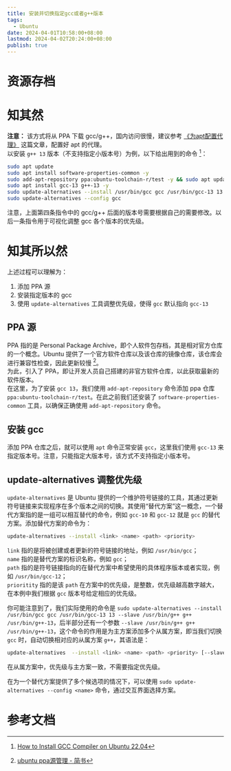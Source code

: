 ```yaml
---
title: 安装并切换指定gcc或者g++版本
tags:
  - Ubuntu
date: 2024-04-01T10:58:00+08:00
lastmod: 2024-04-02T20:24:00+08:00
publish: true
---
```


# 资源存档

# 知其然

**注意：** 该方式将从 PPA 下载 gcc/g++，国内访问很慢，建议参考 [《为apt配置代理》](../../%E4%B8%BAapt%E9%85%8D%E7%BD%AE%E4%BB%A3%E7%90%86.md) 这篇文章，配置好 apt 的代理。  
以安装 `g++ 13` 版本（不支持指定小版本号）为例，以下给出用到的命令 [^1]：

``` bash
sudo apt update
sudo apt install software-properties-common -y
sudo add-apt-repository ppa:ubuntu-toolchain-r/test -y && sudo apt update
sudo apt install gcc-13 g++-13 -y
sudo update-alternatives --install /usr/bin/gcc gcc /usr/bin/gcc-13 13 --slave /usr/bin/g++ g++ /usr/bin/g++-13
sudo update-alternatives --config gcc
```

注意，上面第四条指令中的 gcc/g++ 后面的版本号需要根据自己的需要修改。以后一条指令用于可视化调整 gcc 各个版本的优先级。

# 知其所以然

上述过程可以理解为：

1. 添加 PPA 源
2. 安装指定版本的 gcc
3. 使用 `update-alternatives` 工具调整优先级，使得 `gcc` 默认指向 `gcc-13`

## PPA 源

PPA 指的是 Personal Package Archive，即个人软件包存档，其是相对官方仓库的一个概念。Ubuntu 提供了一个官方软件仓库以及该仓库的镜像仓库，该仓库会进行兼容性检查，因此更新较慢 [^2]。  
为此，引入了 PPA，即让开发人员自己搭建的非官方软件仓库，以此获取最新的软件版本。  
在这里，为了安装 `gcc 13`，我们使用 `add-apt-repository` 命令添加 ppa 仓库 `ppa:ubuntu-toolchain-r/test`。在此之前我们还安装了 `software-properties-common` 工具，以确保正确使用 `add-apt-repository` 命令。

## 安装 gcc

添加 PPA 仓库之后，就可以使用 `apt` 命令正常安装 `gcc`，这里我们使用 `gcc-13` 来指定版本号。注意，只能指定大版本号，该方式不支持指定小版本号。

## update-alternatives 调整优先级

`update-alternatives` 是 Ubuntu 提供的一个维护符号链接的工具，其通过更新符号链接来实现程序在多个版本之间的切换。其使用“替代方案”这一概念，一个替代方案指的是一组可以相互替代的命令，例如 `gcc-10` 和 `gcc-12` 就是 `gcc` 的替代方案。添加替代方案的命令为：

``` bash
update-alternatives --install <link> <name> <path> <priority>
```

`link` 指的是将被创建或者更新的符号链接的地址，例如 `/usr/bin/gcc`；  
`name` 指的是替代方案的标识名称，例如 `gcc`；  
`path` 指的是符号链接指向的在替代方案中希望使用的具体程序版本或者实现，例如 `/usr/bin/gcc-12`；  
`prioritity` 指的是该 `path` 在方案中的优先级，是整数，优先级越高数字越大，在本例中我们根据 `gcc` 版本号给定相应的优先级。

你可能注意到了，我们实际使用的命令是 `sudo update-alternatives --install /usr/bin/gcc gcc /usr/bin/gcc-13 13 --slave /usr/bin/g++ g++ /usr/bin/g++-13`，后半部分还有一个参数 `--slave /usr/bin/g++ g++ /usr/bin/g++-13`，这个命令的作用是为主方案添加多个从属方案，即当我们切换 `gcc` 时，自动切换相对应的从属方案 `g++`，其语法是：

``` bash
update-alternatives  --install <link> <name> <path> <priority> [--slave <link> <name> <path>] ...
```

在从属方案中，优先级与主方案一致，不需要指定优先级。

在为一个替代方案提供了多个候选项的情况下，可以使用 `sudo update-alternatives --config <name>` 命令，通过交互界面选择方案。

# 参考文档

[^1]: [How to Install GCC Compiler on Ubuntu 22.04](https://www.dedicatedcore.com/blog/install-gcc-compiler-ubuntu/)
[^2]: [ubuntu ppa源管理 - 简书](https://www.jianshu.com/p/6aa5575e8a34)